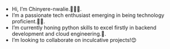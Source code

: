 -  Hi, I’m Chinyere-nwalie.🙋🏽‍♀️.
-  I’m a passionate tech enthusiast emerging in being technology proficient.🌱🧩.
-  I’m currently honing python skills to excel firstly in backend development and cloud engineering.🎯.
-  I’m looking to collaborate on inculcative projects!😊
<!---
Chinyere-nwalie is a ✨ special ✨ repository because its `README.md` (this file) appears on your GitHub profile.
You can click the Preview link to take a look at your changes.
--->
